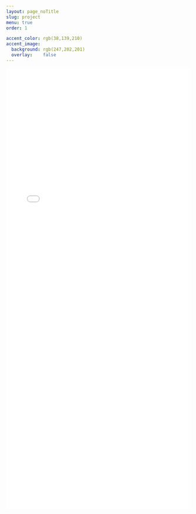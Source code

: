 ```yaml
---
layout: page_noTitle
slug: project
menu: true
order: 1

accent_color: rgb(38,139,210)
accent_image:
  background: rgb(247,202,201)
  overlay:    false
---
```


<iframe src="project.html"  frameborder="0" style="width:100%; height: 1200px"></iframe>


